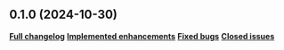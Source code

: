 ## 0.1.0 (2024-10-30)
**[Full changelog](https://github.com/mo3rfan-org/gha-test-docker-geoserver/compare/0.0.0...0.1.0)**
**[Implemented enhancements](https://github.com/mo3rfan-org/gha-test-docker-geoserver/issues?q=is%3Aissue+milestone%3A%220.1.0%22+is%3Aclosed+label%3Aenhancement)**
**[Fixed bugs](https://github.com/mo3rfan-org/gha-test-docker-geoserver/issues?q=is%3Aissue+milestone%3A%220.1.0%22+is%3Aclosed+label%3Abug)**
**[Closed issues](https://github.com/mo3rfan-org/gha-test-docker-geoserver/issues?q=is%3Aissue+milestone%3A%220.1.0%22+is%3Aclosed)**


